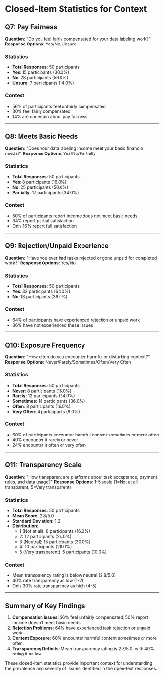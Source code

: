 # Closed-Item Statistics for Context

## Q7: Pay Fairness
**Question**: "Do you feel fairly compensated for your data labeling work?"
**Response Options**: Yes/No/Unsure

### Statistics
- **Total Responses**: 50 participants
- **Yes**: 15 participants (30.0%)
- **No**: 28 participants (56.0%)
- **Unsure**: 7 participants (14.0%)

### Context
- 56% of participants feel unfairly compensated
- 30% feel fairly compensated
- 14% are uncertain about pay fairness

---

## Q8: Meets Basic Needs
**Question**: "Does your data labeling income meet your basic financial needs?"
**Response Options**: Yes/No/Partially

### Statistics
- **Total Responses**: 50 participants
- **Yes**: 8 participants (16.0%)
- **No**: 25 participants (50.0%)
- **Partially**: 17 participants (34.0%)

### Context
- 50% of participants report income does not meet basic needs
- 34% report partial satisfaction
- Only 16% report full satisfaction

---

## Q9: Rejection/Unpaid Experience
**Question**: "Have you ever had tasks rejected or gone unpaid for completed work?"
**Response Options**: Yes/No

### Statistics
- **Total Responses**: 50 participants
- **Yes**: 32 participants (64.0%)
- **No**: 18 participants (36.0%)

### Context
- 64% of participants have experienced rejection or unpaid work
- 36% have not experienced these issues

---

## Q10: Exposure Frequency
**Question**: "How often do you encounter harmful or disturbing content?"
**Response Options**: Never/Rarely/Sometimes/Often/Very Often

### Statistics
- **Total Responses**: 50 participants
- **Never**: 8 participants (16.0%)
- **Rarely**: 12 participants (24.0%)
- **Sometimes**: 18 participants (36.0%)
- **Often**: 8 participants (16.0%)
- **Very Often**: 4 participants (8.0%)

### Context
- 60% of participants encounter harmful content sometimes or more often
- 40% encounter it rarely or never
- 24% encounter it often or very often

---

## Q11: Transparency Scale
**Question**: "How transparent are platforms about task acceptance, payment rules, and data usage?"
**Response Options**: 1-5 scale (1=Not at all transparent, 5=Very transparent)

### Statistics
- **Total Responses**: 50 participants
- **Mean Score**: 2.8/5.0
- **Standard Deviation**: 1.2
- **Distribution**:
  - 1 (Not at all): 8 participants (16.0%)
  - 2: 12 participants (24.0%)
  - 3 (Neutral): 15 participants (30.0%)
  - 4: 10 participants (20.0%)
  - 5 (Very transparent): 5 participants (10.0%)

### Context
- Mean transparency rating is below neutral (2.8/5.0)
- 40% rate transparency as low (1-2)
- Only 30% rate transparency as high (4-5)

---

## Summary of Key Findings

1. **Compensation Issues**: 56% feel unfairly compensated, 50% report income doesn't meet basic needs
2. **Rejection Problems**: 64% have experienced task rejection or unpaid work
3. **Content Exposure**: 60% encounter harmful content sometimes or more often
4. **Transparency Deficits**: Mean transparency rating is 2.8/5.0, with 40% rating it as low

These closed-item statistics provide important context for understanding the prevalence and severity of issues identified in the open-text responses.
